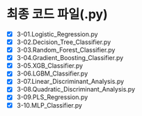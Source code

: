 # 최종 코드 파일(.py)
- [x] 3-01.Logistic_Regression.py
- [x] 3-02.Decision_Tree_Classifier.py  
- [x] 3-03.Random_Forest_Classifier.py    
- [x] 3-04.Gradient_Boosting_Classifier.py   
- [x] 3-05.XGB_Classifier.py
- [x] 3-06.LGBM_Classifier.py
- [x] 3-07.Linear_Discriminant_Analysis.py
- [x] 3-08.Quadratic_Discriminant_Analysis.py
- [x] 3-09.PLS_Regression.py   
- [x] 3-10.MLP_Classifier.py
